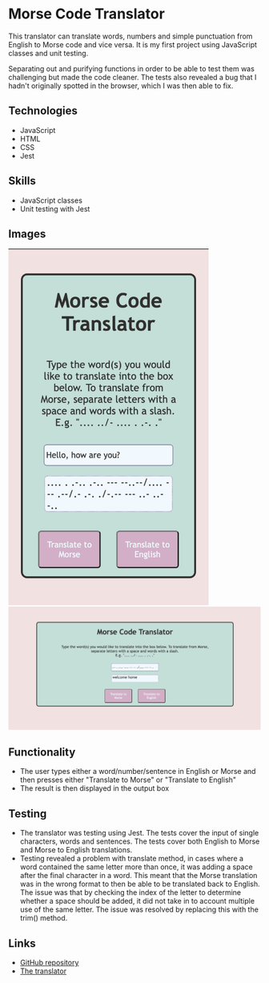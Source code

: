 # Morse Code Translator

This translator can translate words, numbers and simple punctuation from English to Morse code and vice versa. It is my first project using JavaScript classes and unit testing. 

Separating out and purifying functions in order to be able to test them was challenging but made the code cleaner. The tests also revealed a bug that I hadn't originally spotted in the browser, which I was then able to fix.

## Technologies
* JavaScript
* HTML
* CSS
* Jest

## Skills
* JavaScript classes
* Unit testing with Jest

## Images
<img src="https://github.com/blaisebuckland/morse-code-translator/blob/main/images/englishToMorse.png" alt="game-image-1" width=400>
<img src="https://github.com/blaisebuckland/morse-code-translator/blob/main/images/morseToEnglish.png" alt="game-image-2" width=800>


## Functionality
* The user types either a word/number/sentence in English or Morse and then presses either "Translate to Morse" or "Translate to English"
* The result is then displayed in the output box

## Testing
* The translator was testing using Jest. The tests cover the input of single characters, words and sentences. The tests cover both English to Morse and Morse to English translations. 
* Testing revealed a problem with translate method, in cases where a word contained the same letter more than once, it was adding a space after the final character in a word. This meant that the Morse translation was in the wrong format to then be able to be translated back to English. The issue was that by checking the index of the letter to determine whether a space should be added, it did not take in to account multiple use of the same letter. The issue was resolved by replacing this with the trim() method.

## Links
* [GitHub repository](https://github.com/blaisebuckland/morse-code-translator) 
* [The translator](https://blaisebuckland.github.io/morse-code-translator/)